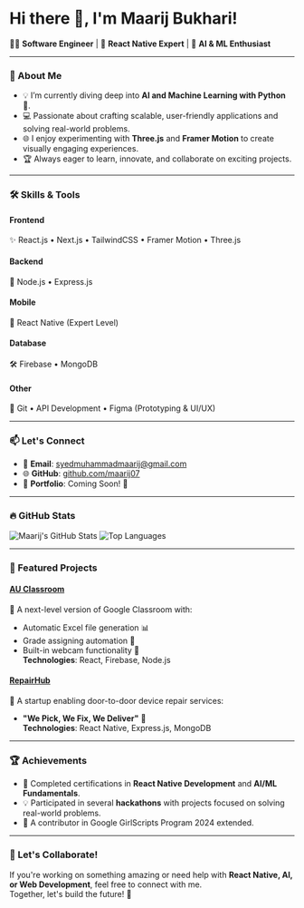# Hi there 👋, I'm **Maarij Bukhari**!

👨‍💻 **Software Engineer** | 🚀 **React Native Expert** | 🌟 **AI & ML Enthusiast**

---

### 🌱 About Me
- 💡 I’m currently diving deep into **AI and Machine Learning with Python** 🤖.
- 💻 Passionate about crafting scalable, user-friendly applications and solving real-world problems.
- 🌐 I enjoy experimenting with **Three.js** and **Framer Motion** to create visually engaging experiences.
- 🏆 Always eager to learn, innovate, and collaborate on exciting projects.

---

### 🛠️ Skills & Tools
#### **Frontend** 
✨ React.js • Next.js • TailwindCSS • Framer Motion • Three.js  
#### **Backend** 
🚀 Node.js • Express.js  
#### **Mobile** 
📱 React Native (Expert Level)  
#### **Database** 
🛠️ Firebase • MongoDB  
#### **Other** 
🔧 Git • API Development • Figma (Prototyping & UI/UX)

---

### 📫 Let's Connect
- 📧 **Email**: [syedmuhammadmaarij@gmail.com](mailto:syedmuhammadmaarij@gmail.com)
- 🌐 **GitHub**: [github.com/maarij07](https://github.com/maarij07)
- 💼 **Portfolio**: Coming Soon! 🚧

---

### 🔥 GitHub Stats

![Maarij's GitHub Stats](https://github-readme-stats.vercel.app/api?username=maarij07&show_icons=true&theme=radical)
![Top Languages](https://github-readme-stats.vercel.app/api/top-langs/?username=maarij07&layout=compact&theme=radical)

---

### 🌟 Featured Projects
#### [**AU Classroom**](#)
🚀 A next-level version of Google Classroom with:
- Automatic Excel file generation 📊
- Grade assigning automation 📝
- Built-in webcam functionality 🎥  
**Technologies**: React, Firebase, Node.js

#### [**RepairHub**](#)
🔧 A startup enabling door-to-door device repair services:
- **"We Pick, We Fix, We Deliver"** 🚚  
**Technologies**: React Native, Express.js, MongoDB

---

### 🏆 Achievements
- 📜 Completed certifications in **React Native Development** and **AI/ML Fundamentals**.
- 💡 Participated in several **hackathons** with projects focused on solving real-world problems.
- 🌟 A contributor in Google GirlScripts Program 2024 extended.

---

### 🤝 Let's Collaborate!
If you're working on something amazing or need help with **React Native, AI, or Web Development**, feel free to connect with me.  
Together, let's build the future! 🚀
